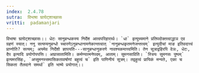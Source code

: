 ```yaml
---
index:  2.4.78
sutra:  विभाषा घ्राघेट्शाच्छासः
vritti:  padamanjari
---
```


	विभाषा घ्राघेट्शाच्छासः।। धेटः सानुबन्धकस्य निर्देश आत्वपरिहारार्थः। `धा` इत्युच्यमाने प्रतिपदोक्तत्वाद्धाञ एव ग्रहणं स्यात्। ननु सत्यप्यनुबन्धो च्चारणेऽनुबन्धानामनेकान्तत्वात् `नानुबन्धकृतमनेजन्तत्वम्` इत्युदीचां माङ इतिवदात्त्वं प्राप्नोति? सत्यम्; अयमेव निर्देशो ज्ञापयति---सानुबन्धानुकरणे नावश्यकमात्त्वमिति। तेन सूत्राद्वहिरपि वेञः, धेटः, दैप इत्यादि प्रयोगोपपत्तिः। अघ्रासातामिति। कर्मण्यात्मनेपदम्, आताम्। सुमनसाविति। `स्त्रियः सुमनसः पुष्पम्` इत्यमरसिंहः, `अप्सुमनस्समासिकतावर्षाणां बहुत्वं च` इति पाणिनीयं सूत्रम्। तद्वहुत्वं प्रायिकं मन्यते, एका च सिकता तैलदाने समर्था` इति भाष्ये प्रयोगात्।। 
